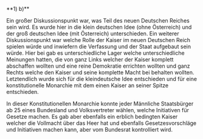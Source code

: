 \*\*1) b)\*\* 

Ein großer Diskussionspunkt war, was Teil des neuen Deutschen Reiches sein wird. Es wurde hier in die klein deutschen Idee (ohne Österreich) und der groß deutschen Idee (mit Österreich) unterschieden. Ein weiterer Diskussionspunkt war welche Rolle der Kaiser im neuen Deutschen Reich spielen würde und inwiefern die Verfassung und der Staat aufgebaut sein würde. Hier bei gab es unterschiedliche Lager welche unterschiedliche Meinungen hatten, die von ganz Links welcher der Kaiser komplett abschaffen wollten und eine reine Demokratie errichten wollten und ganz Rechts welche den Kaiser und seine komplette Macht bei behalten wollten. Letztendlich wurde sich für die kleindeutsche Idee entschieden und für eine konstitutionelle Monarchie mit dem einen Kaiser an seiner Spitze entschieden.

In dieser Konstitutionellen Monarchie konnte jeder Männliche Staatsbürger ab 25 eines Bundesland und Volksvertreter wählen, welche Initiativen für Gesetze machen. Es gab aber ebenfalls ein erblich bedingten Kaiser welcher die Vollmacht über das Heer hat und ebenfalls Gesetzesvorschläge und Initiativen machen kann, aber vom Bundesrat kontrolliert wird.





